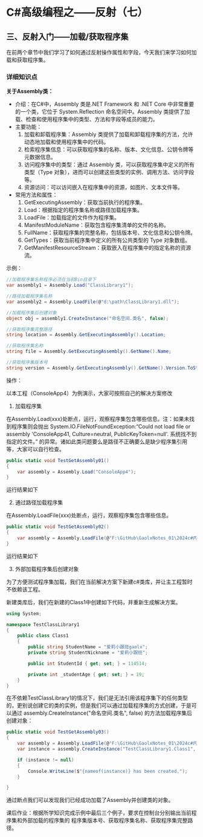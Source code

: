 # C#高级编程之——反射（七）

## 三、反射入门——加载/获取程序集

在前两个章节中我们学习了如何通过反射操作属性和字段，今天我们来学习如何加载和获取程序集。

### 详细知识点

**关于Assembly类：**

- 介绍：在C#中，Assembly 类是.NET Framework 和 .NET Core 中非常重要的一个类，它位于 System.Reflection 命名空间中。Assembly 类提供了加载、检查和使用程序集中的类型、方法和字段等成员的能力。
- 主要功能：
  1. 加载和卸载程序集：Assembly 类提供了加载和卸载程序集的方法，允许动态地加载和使用程序集中的代码。
  2. 检索程序集信息：可以获取程序集的名称、版本、文化信息、公钥令牌等元数据信息。
  3. 访问程序集中的类型：通过 Assembly 类，可以获取程序集中定义的所有类型（Type 对象），进而可以创建这些类型的实例、调用方法、访问字段等。
  4. 资源访问：可以访问嵌入在程序集中的资源，如图片、文本文件等。
- 常用方法和属性：
  1. GetExecutingAssembly：获取当前执行的程序集。
  2. Load：根据指定的程序集名称或路径加载程序集。
  3. LoadFile：加载指定的文件作为程序集。
  4. ManifestModuleName：获取包含程序集清单的文件的名称。
  5. FullName：获取程序集的完整名称，包括版本号、文化信息和公钥令牌。
  6. GetTypes：获取当前程序集中定义的所有公共类型的 Type 对象数组。
  7. GetManifestResourceStream：获取嵌入在程序集中的指定名称的资源流。

示例：

```csharp
//加载程序集名称程序必须在当前Bin目录下
var assembly1 = Assembly.Load("ClassLibrary1");

//路径加载程序集名称
var assembly2 = Assembly.LoadFile(@"d:\path\ClassLibrary1.dll");

//加载程序集后创建对象
object obj = assembly1.CreateInstance("命名空间.类名", false);

//获取程序集完整路径
string location = Assembly.GetExecutingAssembly().Location;

//获取程序集名称
string file = Assembly.GetExecutingAssembly().GetName().Name;

//获取程序集版本号
string version = Assembly.GetExecutingAssembly().GetName().Version.ToString();
```

操作：

以本工程（ConsoleApp4）为例演示，大家可按照自己的解决方案修改

1. 加载程序集

在Assembly.Load(xxx)处断点，运行，观察程序集包含哪些信息。注：如果未找到程序集则会抛出 System.IO.FileNotFoundException:“Could not load file or assembly 'ConsoleApp41, Culture=neutral, PublicKeyToken=null'. 系统找不到指定的文件。” 的异常。诸如此类问题要么是路径不正确要么是缺少程序集引用等，大家可以自行检查。

```csharp
public static void TestGetAssembly01()
{
    var assembly = Assembly.Load("ConsoleApp4");
}
```

运行结果如下

2. 通过路径加载程序集

在Assembly.LoadFile(xxx)处断点，运行，观察程序集包含哪些信息。

```csharp
public static void TestGetAssembly02()
{
    var assembly = Assembly.LoadFile(@"F:\GitHub\GaolxNotes_01\2024c#内功训练\c#高级笔记记录\20240619\ConsoleApp4\ConsoleApp4\bin\Debug\net8.0\ConsoleApp4.dll");
}
```

运行结果如下

3. 外部加载程序集后创建对象

为了方便测试程序集加载，我们在当前解决方案下新建c#类库，并让主工程暂时不依赖该工程。

新建类库后，我们在新建的Class1中创建如下代码，并重新生成解决方案。

```csharp
using System;

namespace TestClassLibrary1
{
    public class Class1
    {
        public string StudentName = "爱莉小跟班gaolx";
        private string StudentNickname = "爱莉小跟班";

        public int StudentId { get; set; } = 114514;

        private int _studentAge { get; set; } = 19;
    }
}
```

在不依赖TestClassLibrary1的情况下，我们是无法引用该程序集下的任何类型的，更别说创建它的类的实例，但是我们可以通过加载程序集的方式创建，于是可以通过 assembly.CreateInstance("命名空间.类名", false) 的方法加载程序集后创建对象：

```csharp
public static void TestGetAssembly03()
{
    var assembly = Assembly.LoadFile(@"F:\GitHub\GaolxNotes_01\2024c#内功训练\c#高级笔记记录\20240619\ConsoleApp4\TestClassLibrary1\bin\Debug\netstandard2.1\TestClassLibrary1.dll");
    var instance = assembly.CreateInstance("TestClassLibrary1.Class1", false); //第二个参数表示忽略大小写

    if (instance != null)
    {
        Console.WriteLine($"{nameof(instance)} has been created.");
    }

}
```

通过断点我们可以发现我们已经成功加载了Assembly并创建类的对象。

课后作业：根据所学知识完成示例中最后三个例子，要求在控制台分别输出当前程序集和外部加载的程序集的 程序集版本号、获取程序集名称、获取程序集完整路径。
